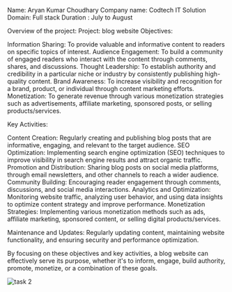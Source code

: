 
Name: Aryan Kumar Choudhary
Company name: Codtech IT Solution
Domain: Full stack
Duration : July to August


Overview of the project:
Project: blog website
Objectives:

Information Sharing: To provide valuable and informative content to readers on specific topics of interest.
Audience Engagement: To build a community of engaged readers who interact with the content through comments, shares, and discussions.
Thought Leadership: To establish authority and credibility in a particular niche or industry by consistently publishing high-quality content.
Brand Awareness: To increase visibility and recognition for a brand, product, or individual through content marketing efforts.
Monetization: To generate revenue through various monetization strategies such as advertisements, affiliate marketing, sponsored posts, or selling products/services.

Key Activities:

Content Creation: Regularly creating and publishing blog posts that are informative, engaging, and relevant to the target audience.
SEO Optimization: Implementing search engine optimization (SEO) techniques to improve visibility in search engine results and attract organic traffic.
Promotion and Distribution: Sharing blog posts on social media platforms, through email newsletters, and other channels to reach a wider audience.
Community Building: Encouraging reader engagement through comments, discussions, and social media interactions.
Analytics and Optimization: Monitoring website traffic, analyzing user behavior, and using data insights to optimize content strategy and improve performance.
Monetization Strategies: Implementing various monetization methods such as ads, affiliate marketing, sponsored content, or selling digital products/services.

Maintenance and Updates: Regularly updating content, maintaining website functionality, and ensuring security and performance optimization.

By focusing on these objectives and key activities, a blog website can effectively serve its purpose, whether it's to inform, engage, build authority, promote, monetize, or a combination of these goals.

![task 2](https://github.com/user-attachments/assets/e24dc818-9be4-4cea-b811-afe4219aecfc)



